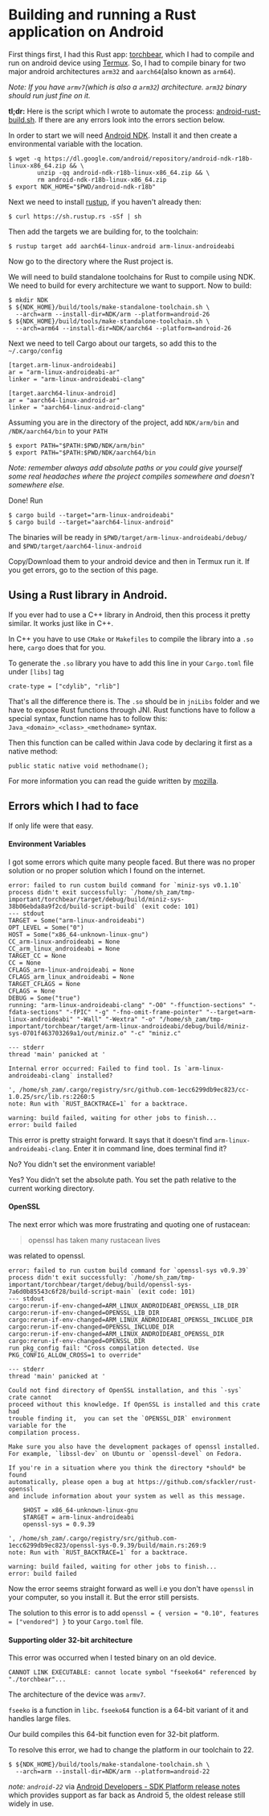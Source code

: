 # Building and running a Rust application on Android

First things first, I had this Rust app: [torchbear](https://github.com/foundpatterns/torchbear),
which I had to compile and run on android device using [Termux](https://termux.com/). 
So, I had to compile binary for two major android architectures `arm32` and `aarch64`(also known as 
`arm64`).

*Note: If you have `armv7`(which is also a `arm32`) architecture. `arm32` binary should run just fine on it.*

**tl;dr:** Here is the script which I wrote to automate the process: [android-rust-build.sh](https://gist.github.com/sh-zam/a784506a3e21f1a7bee2ba5f93a4ecb6).
If there are any errors look into the errors section below.

In order to start we will need [Android NDK](https://developer.android.com/ndk/downloads/). Install
it and then create a environmental variable with the location. 

```
$ wget -q https://dl.google.com/android/repository/android-ndk-r18b-linux-x86_64.zip && \
        unzip -qq android-ndk-r18b-linux-x86_64.zip && \
        rm android-ndk-r18b-linux-x86_64.zip
$ export NDK_HOME="$PWD/android-ndk-r18b" 
```

Next we need to install [rustup](https://rustup.rs/), if you haven't already then:

``
$ curl https://sh.rustup.rs -sSf | sh
``

Then add the targets we are building for, to the toolchain:

``
$ rustup target add aarch64-linux-android arm-linux-androideabi
``

Now go to the directory where the Rust project is.

We will need to build standalone toolchains for Rust to compile using NDK.
We need to build for every architecture we want to support. Now to build:

```
$ mkdir NDK
$ ${NDK_HOME}/build/tools/make-standalone-toolchain.sh \
  --arch=arm --install-dir=NDK/arm --platform=android-26  
$ ${NDK_HOME}/build/tools/make-standalone-toolchain.sh \
  --arch=arm64 --install-dir=NDK/aarch64 --platform=android-26 
```

Next we need to tell Cargo about our targets, so add this to the `~/.cargo/config`

```
[target.arm-linux-androideabi] 
ar = "arm-linux-androideabi-ar" 
linker = "arm-linux-androideabi-clang" 
 
[target.aarch64-linux-android] 
ar = "aarch64-linux-android-ar" 
linker = "aarch64-linux-android-clang"
```

Assuming you are in the directory of the project, add `NDK/arm/bin` and `/NDK/aarch64/bin` to your 
`PATH` 

```
$ export PATH="$PATH:$PWD/NDK/arm/bin"
$ export PATH="$PATH:$PWD/NDK/aarch64/bin
``` 
*Note: remember always add absolute paths or you could give yourself some real headaches where the 
project compiles somewhere and doesn't somewhere else.*


Done! Run 

```
$ cargo build --target="arm-linux-androideabi"
$ cargo build --target="aarch64-linux-android"
```
The binaries will be ready in `$PWD/target/arm-linux-androideabi/debug/` and 
`$PWD/target/aarch64-linux-android`

Copy/Download them to your android device and then in Termux run it. If you get errors, go to the 
section of this page.

## Using a Rust library in Android.

If you ever had to use a C++ library in Android, then this process it pretty similar. It works just
like in C++.

In C++ you have to use `CMake` or `Makefiles` to compile the library into a `.so` here, `cargo` does that 
for you. 

To generate the `.so` library you have to add this line in your `Cargo.toml` file under `[libs]` tag

``crate-type = ["cdylib", "rlib"]`` 

That's all the difference there is. The `.so` should be in `jniLibs` folder and we have to expose 
Rust functions through JNI. Rust functions have to follow a special syntax, function name has to follow
this: `Java_<domain>_<class>_<methodname>` syntax. 

Then this function can be called within Java code by declaring it first as a native method:

```
public static native void methodname();
```

For more information you can read the guide written by [mozilla](https://mozilla.github.io/firefox-browser-architecture/experiments/2017-09-21-rust-on-android.html).



## Errors which I had to face
If only life were that easy.
 
#### Environment Variables
I got some errors which quite many people faced. But there was no proper solution or no proper 
solution which I found on the internet. 

```
error: failed to run custom build command for `miniz-sys v0.1.10`               
process didn't exit successfully: `/home/sh_zam/tmp-important/torchbear/target/debug/build/miniz-sys-38b06ebda8a9f2cd/build-script-build` (exit code: 101)
--- stdout
TARGET = Some("arm-linux-androideabi")
OPT_LEVEL = Some("0")
HOST = Some("x86_64-unknown-linux-gnu")
CC_arm-linux-androideabi = None
CC_arm_linux_androideabi = None
TARGET_CC = None
CC = None
CFLAGS_arm-linux-androideabi = None
CFLAGS_arm_linux_androideabi = None
TARGET_CFLAGS = None
CFLAGS = None
DEBUG = Some("true")
running: "arm-linux-androideabi-clang" "-O0" "-ffunction-sections" "-fdata-sections" "-fPIC" "-g" "-fno-omit-frame-pointer" "--target=arm-linux-androideabi" "-Wall" "-Wextra" "-o" "/home/sh_zam/tmp-important/torchbear/target/arm-linux-androideabi/debug/build/miniz-sys-0701f463703269a1/out/miniz.o" "-c" "miniz.c"

--- stderr
thread 'main' panicked at '

Internal error occurred: Failed to find tool. Is `arm-linux-androideabi-clang` installed?

', /home/sh_zam/.cargo/registry/src/github.com-1ecc6299db9ec823/cc-1.0.25/src/lib.rs:2260:5
note: Run with `RUST_BACKTRACE=1` for a backtrace.

warning: build failed, waiting for other jobs to finish...
error: build failed                      
```

This error is pretty straight forward. It says that it doesn't find `arm-linux-androideabi-clang`.
Enter it in command line, does terminal find it?

No? You didn't set the environment variable!

Yes? You didn't set the absolute path. You set the path relative to the current working directory.

#### OpenSSL

The next error which was more frustrating and quoting one of rustacean: 
> openssl has taken many rustacean lives

was related to openssl.

```
error: failed to run custom build command for `openssl-sys v0.9.39`                                                
process didn't exit successfully: `/home/sh_zam/tmp-important/torchbear/target/debug/build/openssl-sys-7a6d0b85543c6f28/build-script-main` (exit code: 101)
--- stdout
cargo:rerun-if-env-changed=ARM_LINUX_ANDROIDEABI_OPENSSL_LIB_DIR
cargo:rerun-if-env-changed=OPENSSL_LIB_DIR
cargo:rerun-if-env-changed=ARM_LINUX_ANDROIDEABI_OPENSSL_INCLUDE_DIR
cargo:rerun-if-env-changed=OPENSSL_INCLUDE_DIR
cargo:rerun-if-env-changed=ARM_LINUX_ANDROIDEABI_OPENSSL_DIR
cargo:rerun-if-env-changed=OPENSSL_DIR
run pkg_config fail: "Cross compilation detected. Use PKG_CONFIG_ALLOW_CROSS=1 to override"

--- stderr
thread 'main' panicked at '

Could not find directory of OpenSSL installation, and this `-sys` crate cannot
proceed without this knowledge. If OpenSSL is installed and this crate had
trouble finding it,  you can set the `OPENSSL_DIR` environment variable for the
compilation process.

Make sure you also have the development packages of openssl installed.
For example, `libssl-dev` on Ubuntu or `openssl-devel` on Fedora.

If you're in a situation where you think the directory *should* be found
automatically, please open a bug at https://github.com/sfackler/rust-openssl
and include information about your system as well as this message.

    $HOST = x86_64-unknown-linux-gnu
    $TARGET = arm-linux-androideabi
    openssl-sys = 0.9.39

', /home/sh_zam/.cargo/registry/src/github.com-1ecc6299db9ec823/openssl-sys-0.9.39/build/main.rs:269:9
note: Run with `RUST_BACKTRACE=1` for a backtrace.

warning: build failed, waiting for other jobs to finish...
error: build failed                                                                                         
```

Now the error seems straight forward as well i.e you don't have `openssl` in your computer,
so you install it. But the error still persists. 

The solution to this error is to add `openssl = { version = "0.10", features = ["vendored"] }` to 
your `Cargo.toml` file.

#### Supporting older 32-bit architecture

This error was occurred when I tested binary on an old device. 

```
CANNOT LINK EXECUTABLE: cannot locate symbol "fseeko64" referenced by "./torchbear"...
```

The architecture of the device was `armv7`.

`fseeko` is a function in `libc`. `fseeko64` function is a 64-bit variant of it and handles large files.

Our build compiles this 64-bit function even for 32-bit platform. 

To resolve this error, we had to change the platform in our toolchain to 22.

```
$ ${NDK_HOME}/build/tools/make-standalone-toolchain.sh \
  --arch=arm --install-dir=NDK/arm --platform=android-22
```
*note: `android-22`* via [Android Developers - SDK Platform release notes](https://developer.android.com/studio/releases/platforms) which provides support as far back as Android 5, the oldest release still widely in use.
